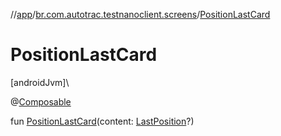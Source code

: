 //[app](../../index.md)/[br.com.autotrac.testnanoclient.screens](index.md)/[PositionLastCard](-position-last-card.md)

# PositionLastCard

[androidJvm]\

@[Composable](https://developer.android.com/reference/kotlin/androidx/compose/runtime/Composable.html)

fun [PositionLastCard](-position-last-card.md)(content: [LastPosition](../br.com.autotrac.testnanoclient.models/-last-position/index.md)?)
